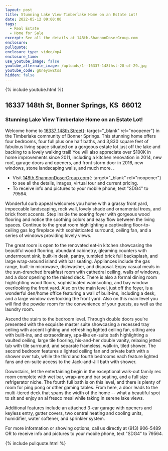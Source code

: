 ```yaml
---
layout: post
title: Stunning Lake View Timberlake Home on an Estate Lot!
date: 2022-05-12 09:00:00
tags:
  - Real Estate
  - Home for Sale
excerpt: See all the details at 148th.ShannonDoserGroup.com
enclosure:
pullquote:
enclosure_type: video/mp4
enclosure_time:
use_youtube_image: false
youtube_alternate_image: /uploads/1--16337-148thst-28-of-29.jpg
youtube_code: gUneyxwZtss
hidden: false
---
```

{% include youtube.html %}

## 16337 148th St, Bonner Springs, KS&nbsp; 66012

### Stunning Lake View Timberlake Home on an Estate Lot\!

Welcome home to [16337 148th Street](http://148th.ihousenet.com/){: target="_blank" rel="noopener"} in the Timberlake community of Bonner Springs. This stunning home offers four bedrooms, four full plus one half baths, and 3,830 square feet of fabulous living space situated on a gorgeous estate lot just off the lake and backing to a lovely walking trail\! You will also appreciate over $100K in home improvements since 2011, including a kitchen renovation in 2014, new roof, garage doors and openers, and front storm door in 2016, new windows, stone landscaping walls, and much more. .

* Visit [148th.ShannonDoserGroup.com](http://148th.ihousenet.com/){: target="_blank" rel="noopener"} to see all the details, images, virtual tour and current pricing.
* To receive info and pictures to your mobile phone, text "SDG4" to 79564.

Wonderful curb appeal welcomes you home with a grassy front yard, impeccable landscaping, rock wall, lovely shade and ornamental trees, and brick front accents. Step inside the soaring foyer with gorgeous wood flooring and notice the soothing colors and easy flow between the living spaces. Continue to the great room highlighting a captivating floor-to-ceiling gas log fireplace with sophisticated surround, ceiling fan, and a series of windows providing lovely views.

The great room is open to the renovated eat-in kitchen showcasing the beautiful wood flooring, abundant cabinetry, gleaming counters with undermount sink, built-in desk, pantry, tumbled brick full backsplash, and large wrap-around island with bar seating. Appliances include the gas range, built-in microwave, dishwasher, and disposal. Enjoy casual meals in the sun-drenched breakfast room with cathedral ceiling, walls of windows, and a door opening to the raised deck. There is also a formal dining room highlighting wood floors, sophisticated wainscoting, and bay window overlooking the front yard. Also on the main level, just off the foyer, is a wonderful den/home office featuring a wall of built-ins, including a desk, and a large window overlooking the front yard. Also on this main level you will find the powder room for the convenience of your guests, as well as the laundry room.

Ascend the stairs to the bedroom level. Through double doors you're presented with the exquisite master suite showcasing a recessed tray ceiling with accent lighting and refreshing lighted ceiling fan, sitting area with built-ins, and extraordinary, spa-like en-suite bath highlighting a vaulted ceiling, large tile flooring, his-and-her double vanity, relaxing jetted tub with tile surround, and separate frameless, walk-in, tiled shower. The second bedroom features a lighted ceiling fan and private bath with a shower over tub, while the third and fourth bedrooms each feature lighted fans and en-suite access to the Jack-and-Jill bath with shower.

Downstairs, let the entertaining begin in the exceptional walk-out family rec room complete with wet bar, wrap-around bar seating, and a full size refrigerator niche. The fourth full bath is on this level, and there is plenty of room for ping pong or other gaming tables. From here, a door leads to the multi-tiered deck that spans the width of the home -- what a beautiful spot to sit and enjoy an al fresco meal while taking in serene lake views.

Additional features include an attached 3-car garage with openers and keyless entry, gutter covers, two central heating and cooling units, humidifier, water softener, and sprinkler system.

For more information or showing options, call us directly at (913) 906-5489 OR to receive info and pictures to your mobile phone, text "SDG4" to 79564.

{% include pullquote.html %}
